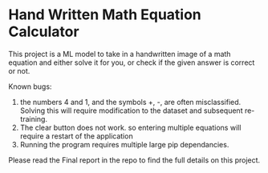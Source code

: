 # Hand Written Math Equation Calculator

This project is a ML model to take in a handwritten image of a math equation and either solve it for you, or check if the given answer is correct or not. 

Known bugs: 
1. the numbers 4 and 1, and the symbols +, -, are often misclassified. Solving this will require modification to the dataset and subsequent re-training. 
2. The clear button does not work. so entering multiple equations will require a restart of the application
3. Running the program requires multiple large pip dependancies. 

Please read the Final report in the repo to find the full details on this project. 
